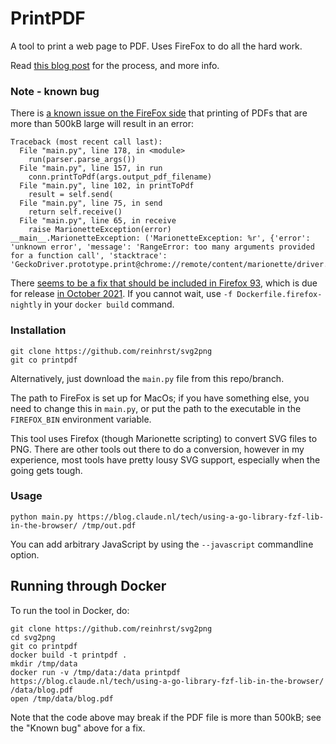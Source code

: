 # PrintPDF

A tool to print a web page to PDF.
Uses FireFox to do all the hard work.

Read [this blog post](https://blog.claude.nl/tech/converting-svg-into-png/) for the process, and more info.

### Note - known bug
There is [a known issue on the FireFox side](https://github.com/mozilla/geckodriver/issues/1905) that printing of PDFs that are more than 500kB large will result in an error:
```
Traceback (most recent call last):
  File "main.py", line 178, in <module>
    run(parser.parse_args())
  File "main.py", line 157, in run
    conn.printToPdf(args.output_pdf_filename)
  File "main.py", line 102, in printToPdf
    result = self.send(
  File "main.py", line 75, in send
    return self.receive()
  File "main.py", line 65, in receive
    raise MarionetteException(error)
__main__.MarionetteException: ('MarionetteException: %r', {'error': 'unknown error', 'message': 'RangeError: too many arguments provided for a function call', 'stacktrace': 'GeckoDriver.prototype.print@chrome://remote/content/marionette/driver.js:3025:37\n'})
```

There [seems to be a fix that should be included in Firefox 93](https://bugzilla.mozilla.org/show_bug.cgi?id=1719124), which is due for release [in October 2021](https://wiki.mozilla.org/Release_Management/Calendar).
If you cannot wait, use `-f Dockerfile.firefox-nightly` in your `docker build` command.

### Installation
```
git clone https://github.com/reinhrst/svg2png
git co printpdf
```
Alternatively, just download the `main.py` file from this repo/branch.

The path to FireFox is set up for MacOs; if you have something else, you need to change this in `main.py`, or put the path to the executable in the `FIREFOX_BIN` environment variable.

This tool uses Firefox (though Marionette scripting) to convert SVG files to PNG.
There are other tools out there to do a conversion, however in my experience, most tools have pretty lousy SVG support, especially when the going gets tough.


### Usage
```
python main.py https://blog.claude.nl/tech/using-a-go-library-fzf-lib-in-the-browser/ /tmp/out.pdf
```

You can add arbitrary JavaScript by using the `--javascript` commandline option.

## Running through Docker
To run the tool in Docker, do:
```
git clone https://github.com/reinhrst/svg2png
cd svg2png
git co printpdf
docker build -t printpdf .
mkdir /tmp/data
docker run -v /tmp/data:/data printpdf https://blog.claude.nl/tech/using-a-go-library-fzf-lib-in-the-browser/ /data/blog.pdf
open /tmp/data/blog.pdf
```

Note that the code above may break if the PDF file is more than 500kB; see the "Known bug" above for a fix.
